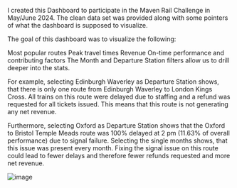 I created this Dashboard to participate in the Maven Rail Challenge in May/June 2024. 
The clean data set was provided along with some pointers of what the dashboard is supposed to visualize.

The goal of this dashboard was to visualize the following:

Most popular routes
Peak travel times
Revenue
On-time performance and contributing factors
The Month and Departure Station filters allow us to drill deeper into the stats.

For example, selecting Edinburgh Waverley as Departure Station shows, that there is only one route from Edinburgh Waverley to London Kings Cross. All trains on this route were delayed due to staffing and a refund was requested for all tickets issued. This means that this route is not generating any net revenue.

Furthermore, selecting Oxford as Departure Station shows that the Oxford to Bristol Temple Meads route was 100% delayed at 2 pm (11.63% of overall performance) due to signal failure. Selecting the single months shows, that this issue was present every month. Fixing the signal issue on this route could lead to fewer delays and therefore fewer refunds requested and more net revenue.






![image](https://github.com/lauraporsch/analysisprojects/assets/127047376/62e79fe6-1216-457d-a9a6-9831283dced3)

